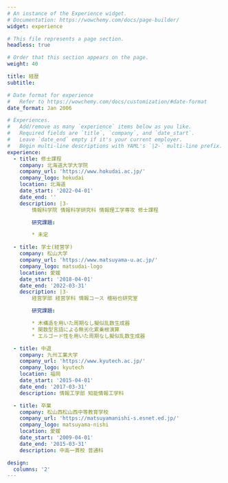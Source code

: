 ```yaml
---
# An instance of the Experience widget.
# Documentation: https://wowchemy.com/docs/page-builder/
widget: experience

# This file represents a page section.
headless: true

# Order that this section appears on the page.
weight: 40

title: 経歴
subtitle:

# Date format for experience
#   Refer to https://wowchemy.com/docs/customization/#date-format
date_format: Jan 2006

# Experiences.
#   Add/remove as many `experience` items below as you like.
#   Required fields are `title`, `company`, and `date_start`.
#   Leave `date_end` empty if it's your current employer.
#   Begin multi-line descriptions with YAML's `|2-` multi-line prefix.
experience:
  - title: 修士課程
    company: 北海道大学大学院
    company_url: 'https://www.hokudai.ac.jp/'
    company_logo: hokudai
    location: 北海道
    date_start: '2022-04-01'
    date_end: ''
    description: |3-
        情報科学院 情報科学研究科 情報理工学専攻 修士課程

        研究課題:

        * 未定

  - title: 学士(経営学)
    company: 松山大学
    company_url: 'https://www.matsuyama-u.ac.jp/'
    company_logo: matsudai-logo
    location: 愛媛
    date_start: '2018-04-01'
    date_end: '2022-03-31'
    description: |3-
        経営学部 経営学科 情報コース 檀裕也研究室

        研究課題:

        * 木構造を用いた周期なし擬似乱数生成器
        * 関数型言語による無劣化累乗根演算
        * エルゴード性を用いた周期なし擬似乱数生成器

  - title: 中退
    company: 九州工業大学
    company_url: 'https://www.kyutech.ac.jp/'
    company_logo: kyutech
    location: 福岡
    date_start: '2015-04-01'
    date_end: '2017-03-31'
    description: 情報工学部 知能情報工学科

  - title: 卒業
    company: 松山西松山西中等教育学校
    company_url: 'https://matsuyamanishi-s.esnet.ed.jp/'
    company_logo: matsuyama-nishi
    location: 愛媛
    date_start: '2009-04-01'
    date_end: '2015-03-31'
    description: 中高一貫校 普通科

design:
  columns: '2'
---
```

